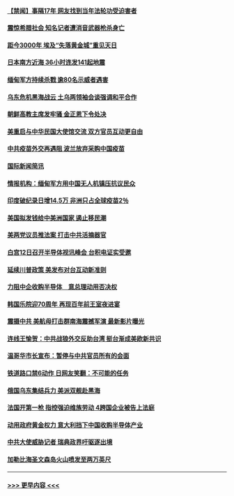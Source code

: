 #### [【禁闻】事隔17年 网友找到当年法轮功受迫害者](../pages/prog202/a103093874.md?t=04112202) 
#### [震惊希腊社会 知名记者遭消音武器枪杀身亡](../pages/prog202/a103093832.md?t=04112202) 
#### [距今3000年 埃及“失落黄金城”重见天日](../pages/prog202/a103093805.md?t=04112202) 
#### [日本南方近海 36小时连发141起地震](../pages/prog202/a103093794.md?t=04112202) 
#### [缅甸军方持续杀戮 逾80名示威者遇害](../pages/prog202/a103093692.md?t=04112202) 
#### [乌东危机黑海战云 土乌两领袖会谈强调和平合作](../pages/prog202/a103093649.md?t=04112202) 
#### [朝鲜高教主席发牢骚 金正恩下令处决](../pages/prog202/a103093618.md?t=04112202) 
#### [美重启与中华民国大使馆交流 双方官员互动更自由](../pages/prog202/a103093585.md?t=04112202) 
#### [中共疫苗外交再遇阻 波兰放弃采购中国疫苗](../pages/prog202/a103093534.md?t=04112202) 
#### [国际新闻简讯](../pages/prog202/a103093502.md?t=04112202) 
#### [情报机构：缅甸军方用中国无人机镇压抗议民众](../pages/prog202/a103093454.md?t=04112202) 
#### [印度破纪录日增14.5万 非洲只占全球疫苗2％](../pages/prog202/a103093389.md?t=04112202) 
#### [美国拟发钱给中美洲国家 遏止移民潮](../pages/prog202/a103093379.md?t=04112202) 
#### [美两党议员推法案 打击中共活摘器官](../pages/prog202/a103093362.md?t=04112202) 
#### [白宫12日召开半导体视讯峰会 台积电证实受邀](../pages/prog202/a103093359.md?t=04112202) 
#### [延续川普政策 美发布对台互动新准则](../pages/prog202/a103093364.md?t=04112202) 
#### [力阻中企收购半导体　意总理动用否决权](../pages/prog202/a103093352.md?t=04112202) 
#### [韩国乐院迎70周年 再现百年前王室夜进宴](../pages/prog202/a103093339.md?t=04112202) 
#### [震摄中共 美航母打击群南海震撼军演 最新影片曝光](../pages/prog202/a103092913.md?t=04112202) 
#### [连线王愉贺：中共战狼外交反助台湾 挺台渐成美欧新共识](../pages/prog202/a103092828.md?t=04112202) 
#### [温哥华市长宣布：暂停与中共官员所有的会面](../pages/prog202/a103093168.md?t=04112202) 
#### [铁道路口禁6动作 日网友笑翻：不可能的任务](../pages/prog202/a103093155.md?t=04112202) 
#### [俄国乌东集结兵力 美派双舰赴黑海](../pages/prog202/a103093127.md?t=04112202) 
#### [法国开第一枪 指控强迫维族劳动 4跨国企业被告上法庭](../pages/prog202/a103093104.md?t=04112202) 
#### [动用政府黄金权力 意大利挡下中国收购半导体产业](../pages/prog202/a103093084.md?t=04112202) 
#### [中共大使威胁记者 瑞典政界吁驱逐出境](../pages/prog202/a103093085.md?t=04112202) 
#### [加勒比海圣文森岛火山喷发至两万英尺](../pages/prog202/a103092861.md?t=04112202) 

----
#### [ >>> 更早内容 <<< ](../indexes/prog202-earlier.md)
